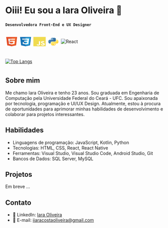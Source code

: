# Oiii! Eu sou a Iara Oliveira 👋
**`Desenvolvedora Front-End e UX Designer`**

<div style="display: inline_block"><br>
  <img align="center" alt="HTML" title="HTML" height="30" width="40" src="https://raw.githubusercontent.com/devicons/devicon/master/icons/html5/html5-original.svg">
  <img align="center" alt="CSS" title="CSS" height="30" width="40" src="https://raw.githubusercontent.com/devicons/devicon/master/icons/css3/css3-original.svg">
  <img align="center" alt="Js" title="JavaScript" height="30" width="40" src="https://raw.githubusercontent.com/devicons/devicon/master/icons/javascript/javascript-plain.svg">
  <img align="center" alt="Python" title="Python" height="30" width="40" src="https://raw.githubusercontent.com/devicons/devicon/master/icons/python/python-original.svg">
  <img align="center" alt="React" title="ReactJS" width="30" style="padding-right: 10" src="https://cdn.jsdelivr.net/gh/devicons/devicon@latest/icons/react/react-original.svg" />
</div>

#
[![Top Langs](https://github-readme-stats.vercel.app/api/top-langs/?username=iiaraoliveira&layout=donut&theme=radical)](https://github.com/iiaraoliveira/github-readme-stats)

#

## Sobre mim

Me chamo Iara Oliveira e tenho 23 anos. Sou graduada em Engenharia de Computação pela Universidade Federal do Ceará - UFC. Sou apaixonada por tecnologia, programação e UI/UX Design. Atualmente, estou à procura de oportunidades para aprimorar minhas habilidades de desenvolvimento e colaborar para projetos interessantes.

## Habilidades

- Linguagens de programação: JavaScript, Kotlin, Python
- Tecnologias: HTML, CSS, React, React Native
- Ferramentas: Visual Studio, Visual Studio Code, Android Studio, Git
- Bancos de Dados: SQL Server, MySQL

## Projetos

Em breve ...

## Contato

- 💼 LinkedIn: [Iara Oliveira](https://www.linkedin.com/in/iaracostaoliveira)
- 📧 E-mail: iiaracostaoliveira@gmail.com
<!--

Here are some ideas to get you started:

- 🔭 I’m currently working on ...
- 🌱 I’m currently learning ...
- 👯 I’m looking to collaborate on ...
- 🤔 I’m looking for help with ...
- 💬 Ask me about ...
- 📫 How to reach me: ...
- 😄 Pronouns: ...
- ⚡ Fun fact: ...
-->
